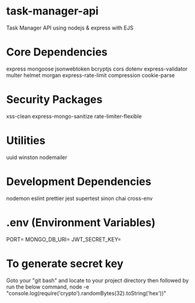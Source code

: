# task-manager-api
Task Manager API using nodejs &amp; express with EJS

# Core Dependencies
express mongoose jsonwebtoken bcryptjs cors dotenv express-validator multer helmet morgan express-rate-limit compression cookie-parse

# Security Packages
xss-clean express-mongo-sanitize rate-limiter-flexible

# Utilities
uuid winston nodemailer

# Development Dependencies
nodemon eslint prettier jest supertest sinon chai cross-env

# .env (Environment Variables)
PORT=
MONGO_DB_URI=
JWT_SECRET_KEY=

# To generate secret key
Goto your "git bash" and locate to your project directory then followed by run the below command,
node -e "console.log(require('crypto').randomBytes(32).toString('hex'))"
